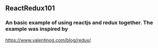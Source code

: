 ## ReactRedux101

### An basic example of using reactjs and redux together. The example was inspired by 
https://www.valentinog.com/blog/redux/. 